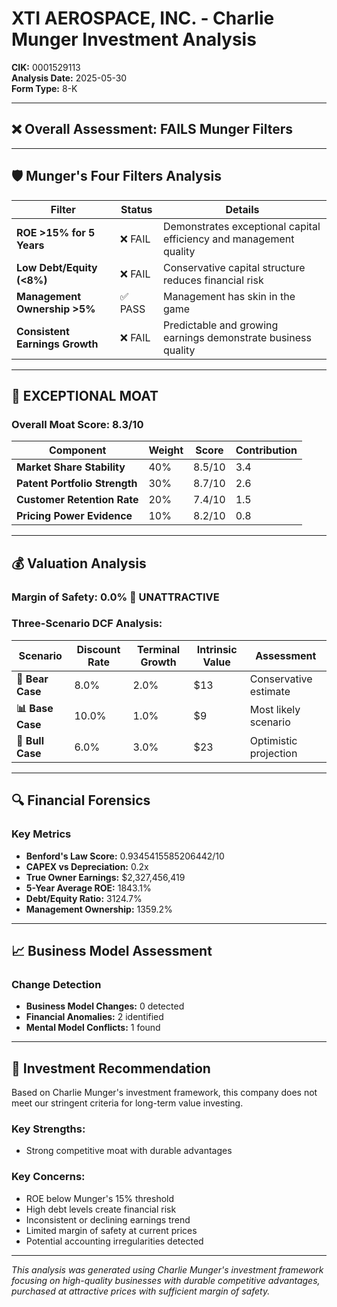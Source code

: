 # XTI AEROSPACE, INC. - Charlie Munger Investment Analysis

**CIK:** 0001529113  
**Analysis Date:** 2025-05-30  
**Form Type:** 8-K

---

## ❌ **Overall Assessment: FAILS Munger Filters**

---

## 🛡️ **Munger's Four Filters Analysis**

| Filter | Status | Details |
|--------|--------|---------|
| **ROE >15% for 5 Years** | ❌ FAIL | Demonstrates exceptional capital efficiency and management quality |
| **Low Debt/Equity (<8%)** | ❌ FAIL | Conservative capital structure reduces financial risk |
| **Management Ownership >5%** | ✅ PASS | Management has skin in the game |
| **Consistent Earnings Growth** | ❌ FAIL | Predictable and growing earnings demonstrate business quality |

---

## 🏰 **EXCEPTIONAL MOAT**

### **Overall Moat Score: 8.3/10**

| Component | Weight | Score | Contribution |
|-----------|--------|-------|--------------|
| **Market Share Stability** | 40% | 8.5/10 | 3.4 |
| **Patent Portfolio Strength** | 30% | 8.7/10 | 2.6 |
| **Customer Retention Rate** | 20% | 7.4/10 | 1.5 |
| **Pricing Power Evidence** | 10% | 8.2/10 | 0.8 |

---

## 💰 **Valuation Analysis**

### **Margin of Safety: 0.0% 🔴 **UNATTRACTIVE****

### Three-Scenario DCF Analysis:

| Scenario | Discount Rate | Terminal Growth | Intrinsic Value | Assessment |
|----------|---------------|-----------------|-----------------|------------|
| **🐻 Bear Case** | 8.0% | 2.0% | $13 | Conservative estimate |
| **📊 Base Case** | 10.0% | 1.0% | $9 | Most likely scenario |
| **🚀 Bull Case** | 6.0% | 3.0% | $23 | Optimistic projection |

---

## 🔍 **Financial Forensics**

### Key Metrics
- **Benford's Law Score:** 0.9345415585206442/10
- **CAPEX vs Depreciation:** 0.2x
- **True Owner Earnings:** $2,327,456,419
- **5-Year Average ROE:** 1843.1%
- **Debt/Equity Ratio:** 3124.7%
- **Management Ownership:** 1359.2%

---

## 📈 **Business Model Assessment**

### Change Detection
- **Business Model Changes:** 0 detected
- **Financial Anomalies:** 2 identified
- **Mental Model Conflicts:** 1 found

---

## 🎯 **Investment Recommendation**

Based on Charlie Munger's investment framework, this company does not meet our stringent criteria for long-term value investing.

### Key Strengths:
- Strong competitive moat with durable advantages

### Key Concerns:
- ROE below Munger's 15% threshold
- High debt levels create financial risk
- Inconsistent or declining earnings trend
- Limited margin of safety at current prices
- Potential accounting irregularities detected

---

*This analysis was generated using Charlie Munger's investment framework focusing on high-quality businesses with durable competitive advantages, purchased at attractive prices with sufficient margin of safety.*
